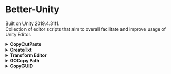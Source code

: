 # Better-Unity
Built on Unity 2019.4.31f1.<br>
Collection of editor scripts that aim to overall facilitate and improve usage of Unity Editor.

<details>
  <summary><b>CopyCutPaste</b></summary>
  Adds 3 new Assets context menu items: Copy, Cut & Paste
</details>

<details>
  <summary><b>CreateTxt</b></summary>
  Adds a new Assets context menu item: Create > Text File<br>
  Allows you to instantly create a text file in the targeted folder
</details>

<details>
  <summary><b>Transform Editor</b></summary>
  Replicates Unity's Transform Inspector but adds a Context Menu to each field.<br>
  Allows you to Copy, Paste and Reset any transform field individually.
</details>

<details>
  <summary><b>GOCopy Path</b></summary>
  Adds a new GameObject context menu item: GameObject > Copy Path.<br>
  Allows you to Copy the path From the root to the target GameObject.
</details>

<details>
  <summary><b>CopyGUID</b></summary>
  Adds a new Assets context menu item: Copy GUID.<br>
  Copies the GUID of the selected Asset to the clipboard.
</details>